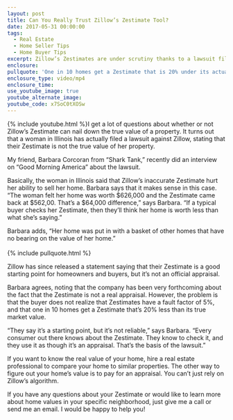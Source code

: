 ```yaml
---
layout: post
title: Can You Really Trust Zillow’s Zestimate Tool?
date: 2017-05-31 00:00:00
tags:
  - Real Estate
  - Home Seller Tips
  - Home Buyer Tips
excerpt: Zillow’s Zestimates are under scrutiny thanks to a lawsuit filed by one Illinois homeowner. Can you really trust them to figure out your home value?
enclosure:
pullquote: 'One in 10 homes get a Zestimate that is 20% under its actual market value.'
enclosure_type: video/mp4
enclosure_time:
use_youtube_image: true
youtube_alternate_image:
youtube_code: x7SoC0tXOSw
---
```



{% include youtube.html %}I get a lot of questions about whether or not Zillow’s Zestimate can nail down the true value of a property. It turns out that a woman in Illinois has actually filed a lawsuit against Zillow, stating that their Zestimate is not the true value of her property.

My friend, Barbara Corcoran from “Shark Tank,” recently did an interview on “Good Morning America” about the lawsuit.

Basically, the woman in Illinois said that Zillow’s inaccurate Zestimate hurt her ability to sell her home. Barbara says that it makes sense in this case. “The woman felt her home was worth $626,000 and the Zestimate came back at $562,00. That’s a $64,000 difference,” says Barbara. “If a typical buyer checks her Zestimate, then they’ll think her home is worth less than what she’s saying.”

Barbara adds, “Her home was put in with a basket of other homes that have no bearing on the value of her home.”
<br>
<br>{% include pullquote.html %}

Zillow has since released a statement saying that their Zestimate is a good starting point for homeowners and buyers, but it’s not an official appraisal.

Barbara agrees, noting that the company has been very forthcoming about the fact that the Zestimate is not a real appraisal. However, the problem is that the buyer does not realize that Zestimates have a fault factor of 5%, and that one in 10 homes get a Zestimate that’s 20% less than its true market value.

“They say it’s a starting point, but it’s not reliable,” says Barbara. “Every consumer out there knows about the Zestimate. They know to check it, and they use it as though it’s an appraisal. That’s the basis of the lawsuit.”

If you want to know the real value of your home, hire a real estate professional to compare your home to similar properties. The other way to figure out your home’s value is to pay for an appraisal. You can’t just rely on Zillow’s algorithm.

If you have any questions about your Zestimate or would like to learn more about home values in your specific neighborhood, just give me a call or send me an email. I would be happy to help you!